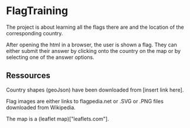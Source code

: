 # FlagTraining

The project is about learning all the flags there are and the location of the corresponding country.

After opening the html in a browser, the user is shown a flag. They can either submit their answer by clicking onto the country on the map or by selecting one of the answer options.

## Ressources

Country shapes (geoJson) have been downloaded from [insert link here].

Flag images are either links to flagpedia.net or .SVG or .PNG files downloaded from Wikipedia.

The map is a (leaflet map)["leaflets.com"].